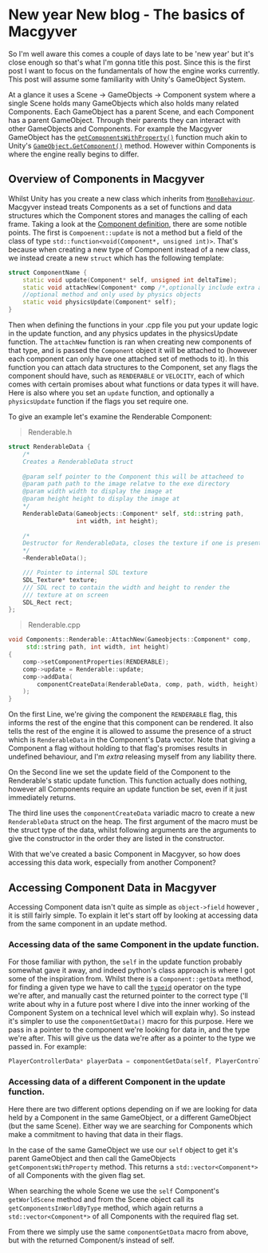 # New year New blog - The basics of Macgyver
So I'm well aware this comes a couple of days late to be 'new year' but it's close enough so that's what I'm gonna title this post. Since this is the first post I want to focus on the fundamentals of how the engine works currently. This post will assume some familiarity with Unity's GameObject System. 

At a glance it uses a Scene -> GameObjects -> Component system where a single Scene holds many GameObjects which also holds many related Components. Each GameObject has a parent Scene, and each Component has a parent GameObject. Through their parents they can interact with other GameObjects and Components. For example the Macgyver GameObject has the [`getComponentsWithProperty()`](https://github.com/dryantaylor/Macgyver/blob/1dcf91efc6b7c93aca703ff105e8680379194b15/MacGyver/GameObject.h#L45) function much akin to Unity's  [`GameObject.GetComponent()`](https://docs.unity3d.com/ScriptReference/GameObject.GetComponent.html) method. However within Components is where the engine really begins to differ.

## Overview of Components in Macgyver
Whilst Unity has you create a new class which inherits from [`MonoBehaviour`](https://docs.unity3d.com/ScriptReference/MonoBehaviour.html). Macgyver instead treats Components as a set of functions and data structures which the Component stores and manages the calling of each frame.  Taking a look at the [Component definition](https://github.com/dryantaylor/Macgyver/blob/1dcf91efc6b7c93aca703ff105e8680379194b15/MacGyver/Component.h), there are some notible points. The first is `Compoenent::update`  is not a method but a field of the class of type `std::function<void(Component*, unsigned int)>`. That's because when creating a new type of Component instead of a new class, we instead create a new `struct` which has the following template:
```cpp
struct ComponentName {
	static void update(Component* self, unsigned int deltaTime);
	static void attachNew(Component* comp /*,optionally include extra arguments*/ )
	//optional method and only used by physics objects
	static void physicsUpdate(Component* self);
}
```
Then when defining the functions in your .cpp file you put your update logic in the update
function, and any physics updates in the physicsUpdate function.
The `attachNew` function is ran when creating new components of that type, and is passed the `Component` object it will be attached to (however each component can only have one attached set of methods to it). In this function you can attach data structures to the Component, set any flags the component should have, such as `RENDERABLE` or `VELOCITY`, each of which comes with certain promises about what functions or data types it will have. Here is also where you set an `update` function, and optionally a `physicsUpdate` function if the flags you set require one. 

To give an example let's examine the Renderable Component:
>Renderable.h
```cpp
struct RenderableData {
	/*
	Creates a RenderableData struct
	
	@param self pointer to the Component this will be attacheed to
	@param path path to the image relatve to the exe directory
	@param width width to display the image at
	@param height height to display the image at
	*/
	RenderableData(Gameobjects::Component* self, std::string path, 
	               int width, int height);
	
	/*
	Destructor for RenderableData, closes the texture if one is present
	*/
	~RenderableData();

	/// Pointer to internal SDL texture
	SDL_Texture* texture;
	/// SDL rect to contain the width and height to render the 
	/// texture at on screen
	SDL_Rect rect;
};
```
>Renderable.cpp
```cpp
void Components::Renderable::AttachNew(Gameobjects::Component* comp, 
     std::string path, int width, int height)
{
	comp->setComponentProperties(RENDERABLE);
	comp->update = Renderable::update;
	comp->addData(
		componentCreateData(RenderableData, comp, path, width, height)
	);
}
```
On the first Line, we're giving the component the `RENDERABLE` flag, this informs the rest of the engine that this component can be rendered. It also tells the rest of the engine it is allowed to assume the presence of a struct which is `RenderableData` in the Component's Data vector. Note that giving a Component a flag without holding to that flag's promises results in undefined behaviour, and I'm *extra* releasing myself from any liability there.

On the Second line we set the update field of the Component to the Renderable's static update function. This function actually does nothing, however all Components require an update function be set, even if it just immediately returns. 

The third line uses the `componentCreateData` variadic macro to create a new `RenderableData` struct on the heap. The first argument of the macro must be the struct type of the data, whilst following arguments are the arguments to give the constructor in the order they are listed in the constructor.

With that we've created a basic Component in Macgyver, so how does accessing this data work, especially from another Component?

## Accessing Component Data in Macgyver
Accessing Component data isn't quite as simple as `object->field` however , it is still fairly simple. To explain it let's start off by looking at accessing data from the same component in an update method.
 
### Accessing data of the same Component in the update function.
For those familiar with python, the `self` in the update function probably somewhat gave it away, and indeed python's class approach is where I got some of the inspiration from. Whilst there is a `Component::getData` method, for finding a given type we have to call the
[`typeid`](https://en.cppreference.com/w/cpp/language/typeid) operator on the type we're after, and manually cast the returned pointer to the correct type ('ll write about why in a future post where I dive into the inner working of the Component System on a technical level which will explain why). So instead it's simpler to use the `componentGetData()` macro for this purpose. Here we pass in a pointer to the component we're looking for data in, and the type we're after. This will give us the data we're after as a pointer to the type we passed in. For example:
```cpp
PlayerControllerData* playerData = componentGetData(self, PlayerControllerData);
```

### Accessing data of a different Component in the update function.
Here there are two different options depending on if we are looking for data held by a Component in the same GameObject, or a different GameObject (but the same Scene). Either way we are searching for Components which make a commitment to having that data in their flags. 

In the case of the same GameObject we use our `self` object to get it's parent GameObject and then call the GameObjects `getComponentsWithProperty` method. This returns a `std::vector<Component*>` of all Components with the given flag set.

When searching the whole Scene we use the `self` Component's `getWorldScene` method and from the Scene object call its `getComponentsInWorldByType` method, which again returns a `std::vector<Component*>` of all Components with the required flag set.

From there we simply use the same `componentGetData` macro from above, but with the returned Component/s instead of self. 
